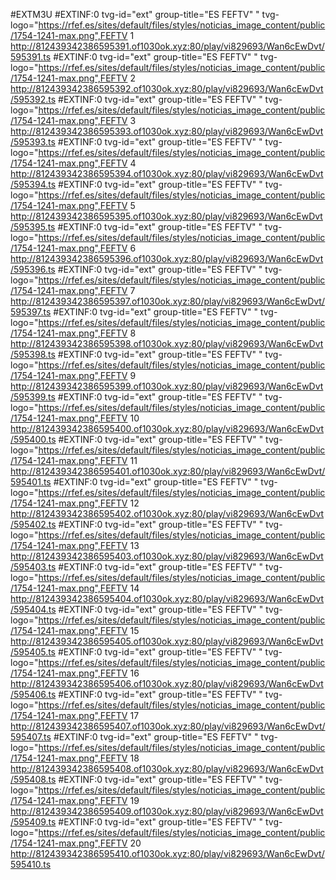 #EXTM3U
#EXTINF:0 tvg-id="ext" group-title="ES FEFTV" " tvg-logo="https://rfef.es/sites/default/files/styles/noticias_image_content/public/1754-1241-max.png",FEFTV 1
http://812439342386595391.of1030ok.xyz:80/play/vi829693/Wan6cEwDvt/595391.ts
#EXTINF:0 tvg-id="ext" group-title="ES FEFTV" " tvg-logo="https://rfef.es/sites/default/files/styles/noticias_image_content/public/1754-1241-max.png",FEFTV 2
http://812439342386595392.of1030ok.xyz:80/play/vi829693/Wan6cEwDvt/595392.ts
#EXTINF:0 tvg-id="ext" group-title="ES FEFTV" " tvg-logo="https://rfef.es/sites/default/files/styles/noticias_image_content/public/1754-1241-max.png",FEFTV 3
http://812439342386595393.of1030ok.xyz:80/play/vi829693/Wan6cEwDvt/595393.ts
#EXTINF:0 tvg-id="ext" group-title="ES FEFTV" " tvg-logo="https://rfef.es/sites/default/files/styles/noticias_image_content/public/1754-1241-max.png",FEFTV 4
http://812439342386595394.of1030ok.xyz:80/play/vi829693/Wan6cEwDvt/595394.ts
#EXTINF:0 tvg-id="ext" group-title="ES FEFTV" " tvg-logo="https://rfef.es/sites/default/files/styles/noticias_image_content/public/1754-1241-max.png",FEFTV 5
http://812439342386595395.of1030ok.xyz:80/play/vi829693/Wan6cEwDvt/595395.ts
#EXTINF:0 tvg-id="ext" group-title="ES FEFTV" " tvg-logo="https://rfef.es/sites/default/files/styles/noticias_image_content/public/1754-1241-max.png",FEFTV 6
http://812439342386595396.of1030ok.xyz:80/play/vi829693/Wan6cEwDvt/595396.ts
#EXTINF:0 tvg-id="ext" group-title="ES FEFTV" " tvg-logo="https://rfef.es/sites/default/files/styles/noticias_image_content/public/1754-1241-max.png",FEFTV 7
http://812439342386595397.of1030ok.xyz:80/play/vi829693/Wan6cEwDvt/595397.ts
#EXTINF:0 tvg-id="ext" group-title="ES FEFTV" " tvg-logo="https://rfef.es/sites/default/files/styles/noticias_image_content/public/1754-1241-max.png",FEFTV 8
http://812439342386595398.of1030ok.xyz:80/play/vi829693/Wan6cEwDvt/595398.ts
#EXTINF:0 tvg-id="ext" group-title="ES FEFTV" " tvg-logo="https://rfef.es/sites/default/files/styles/noticias_image_content/public/1754-1241-max.png",FEFTV 9
http://812439342386595399.of1030ok.xyz:80/play/vi829693/Wan6cEwDvt/595399.ts
#EXTINF:0 tvg-id="ext" group-title="ES FEFTV" " tvg-logo="https://rfef.es/sites/default/files/styles/noticias_image_content/public/1754-1241-max.png",FEFTV 10
http://812439342386595400.of1030ok.xyz:80/play/vi829693/Wan6cEwDvt/595400.ts
#EXTINF:0 tvg-id="ext" group-title="ES FEFTV" " tvg-logo="https://rfef.es/sites/default/files/styles/noticias_image_content/public/1754-1241-max.png",FEFTV 11
http://812439342386595401.of1030ok.xyz:80/play/vi829693/Wan6cEwDvt/595401.ts
#EXTINF:0 tvg-id="ext" group-title="ES FEFTV" " tvg-logo="https://rfef.es/sites/default/files/styles/noticias_image_content/public/1754-1241-max.png",FEFTV 12
http://812439342386595402.of1030ok.xyz:80/play/vi829693/Wan6cEwDvt/595402.ts
#EXTINF:0 tvg-id="ext" group-title="ES FEFTV" " tvg-logo="https://rfef.es/sites/default/files/styles/noticias_image_content/public/1754-1241-max.png",FEFTV 13
http://812439342386595403.of1030ok.xyz:80/play/vi829693/Wan6cEwDvt/595403.ts
#EXTINF:0 tvg-id="ext" group-title="ES FEFTV" " tvg-logo="https://rfef.es/sites/default/files/styles/noticias_image_content/public/1754-1241-max.png",FEFTV 14
http://812439342386595404.of1030ok.xyz:80/play/vi829693/Wan6cEwDvt/595404.ts
#EXTINF:0 tvg-id="ext" group-title="ES FEFTV" " tvg-logo="https://rfef.es/sites/default/files/styles/noticias_image_content/public/1754-1241-max.png",FEFTV 15
http://812439342386595405.of1030ok.xyz:80/play/vi829693/Wan6cEwDvt/595405.ts
#EXTINF:0 tvg-id="ext" group-title="ES FEFTV" " tvg-logo="https://rfef.es/sites/default/files/styles/noticias_image_content/public/1754-1241-max.png",FEFTV 16
http://812439342386595406.of1030ok.xyz:80/play/vi829693/Wan6cEwDvt/595406.ts
#EXTINF:0 tvg-id="ext" group-title="ES FEFTV" " tvg-logo="https://rfef.es/sites/default/files/styles/noticias_image_content/public/1754-1241-max.png",FEFTV 17
http://812439342386595407.of1030ok.xyz:80/play/vi829693/Wan6cEwDvt/595407.ts
#EXTINF:0 tvg-id="ext" group-title="ES FEFTV" " tvg-logo="https://rfef.es/sites/default/files/styles/noticias_image_content/public/1754-1241-max.png",FEFTV 18
http://812439342386595408.of1030ok.xyz:80/play/vi829693/Wan6cEwDvt/595408.ts
#EXTINF:0 tvg-id="ext" group-title="ES FEFTV" " tvg-logo="https://rfef.es/sites/default/files/styles/noticias_image_content/public/1754-1241-max.png",FEFTV 19
http://812439342386595409.of1030ok.xyz:80/play/vi829693/Wan6cEwDvt/595409.ts
#EXTINF:0 tvg-id="ext" group-title="ES FEFTV" " tvg-logo="https://rfef.es/sites/default/files/styles/noticias_image_content/public/1754-1241-max.png",FEFTV 20
http://812439342386595410.of1030ok.xyz:80/play/vi829693/Wan6cEwDvt/595410.ts

